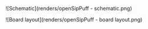 ![Schematic](renders/openSipPuff - schematic.png)

![Board layout](renders/openSipPuff - board layout.png)
